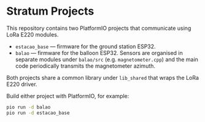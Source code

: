 # Stratum Projects

This repository contains two PlatformIO projects that communicate using LoRa E220 modules.

- `estacao_base` — firmware for the ground station ESP32.
- `balao` — firmware for the balloon ESP32. Sensors are organised in
  separate modules under `balao/src` (e.g. `magnetometer.cpp`) and the
  main code periodically transmits the magnetometer azimuth.

Both projects share a common library under `lib_shared` that wraps the
LoRa E220 driver.

Build either project with PlatformIO, for example:

```bash
pio run -d balao
pio run -d estacao_base
```